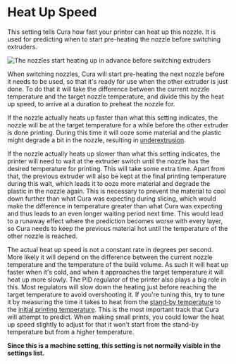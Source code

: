 Heat Up Speed
====
This setting tells Cura how fast your printer can heat up this nozzle. It is used for predicting when to start pre-heating the nozzle before switching extruders.

![The nozzles start heating up in advance before switching extruders](../images/temperature_regulation.svg)

When switching nozzles, Cura will start pre-heating the next nozzle before it needs to be used, so that it's ready for use when the other extruder is just done. To do that it will take the difference between the current nozzle temperature and the target nozzle temperature, and divide this by the heat up speed, to arrive at a duration to preheat the nozzle for.

If the nozzle actually heats up faster than what this setting indicates, the nozzle will be at the target temperature for a while before the other extruder is done printing. During this time it will ooze some material and the plastic might degrade a bit in the nozzle, resulting in [underextrusion](../troubleshooting/underextrusion.md).

If the nozzle actually heats up slower than what this setting indicates, the printer will need to wait at the extruder switch until the nozzle has the desired temperature for printing. This will take some extra time. Apart from that, the previous extruder will also be kept at the final printing temperature during this wait, which leads it to ooze more material and degrade the plastic in the nozzle again. This is necessary to prevent the material to cool down further than what Cura was expecting during slicing, which would make the difference in temperature greater than what Cura was expecting and thus leads to an even longer waiting period next time. This would lead to a runaway effect where the prediction becomes worse with every layer, so Cura needs to keep the previous material hot until the temperature of the other nozzle is reached.

The actual heat up speed is not a constant rate in degrees per second. More likely it will depend on the difference between the current nozzle temperature and the temperature of the build volume. As such it will heat up faster when it's cold, and when it approaches the target temperature it will heat up more slowly. The PID regulator of the printer also plays a big role in this. Most regulators will slow down the heating just before reaching the target temperature to avoid overshooting it. If you're tuning this, try to tune it by measuring the time it takes to heat from the [stand-by temperature](../material/material_standby_temperature.md) to the [initial printing temperature](../material/material_initial_print_temperature.md). This is the most important track that Cura will attempt to predict. When making small prints, you could lower the heat up speed slightly to adjust for that it won't start from the stand-by temperature but from a higher temperature.

**Since this is a machine setting, this setting is not normally visible in the settings list.**